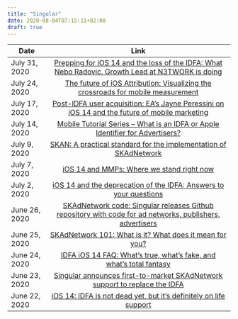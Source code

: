 ```yaml
---
title: "Singular"
date: 2020-08-04T07:15:11+02:00
draft: true
---
```



| Date        | Link           |
| ------------- |:-------------:|
|   July 31, 2020 | [Prepping for iOS 14 and the loss of the IDFA: What Nebo Radovic, Growth Lead at N3TWORK is doing](https://www.singular.net/blog/n3twork-prepare-ios-14/) |
|July 24, 2020 | [The future of iOS Attribution: Visualizing the crossroads for mobile measurement](https://www.singular.net/blog/attribution-in-ios-14/)|
|July 17, 2020 | [Post-IDFA user acquisition: EA’s Jayne Peressini on iOS 14 and the future of mobile marketing](https://www.singular.net/blog/post-idfa-user-acquisition/)|
|July 14, 2020 | [Mobile Tutorial Series – What is an IDFA or Apple Identifier for Advertisers?](https://www.singular.net/blog/mobile-tutorial-series-idfa-apple-identifier-advertisers/)|
| July 9, 2020 | [SKAN: A practical standard for the implementation of SKAdNetwork](https://www.singular.net/blog/skan-skadnetwork-implementation/)|
|July 7, 2020 | [iOS 14 and MMPs: Where we stand right now](https://www.singular.net/blog/ios14-mmp/)|
|   July 2, 2020 | [iOS 14 and the deprecation of the IDFA: Answers to your questions](https://www.singular.net/blog/ios14-idfa-qa/) |
|  June 26, 2020| [SKAdNetwork code: Singular releases Github repository with code for ad networks, publishers, advertisers](https://www.singular.net/blog/skadnetwork-code//) |
|   June 25, 2020 | [SKAdNetwork 101: What is it? What does it mean for you?](https://www.singular.net/blog/what-is-skadnetwork/) |
|   June 24, 2020 | [IDFA iOS 14 FAQ: What’s true, what’s fake, and what’s total fantasy](https://www.singular.net/blog/idfa-faq/) |
|  June 23, 2020 | [Singular announces first-to-market SKAdNetwork support to replace the IDFA](https://www.singular.net/blog/skadnetwork-support/) |
| June 22, 2020| [iOS 14: IDFA is not dead yet, but it’s definitely on life support](https://www.singular.net/blog/ios14-idfa-limit-ad-tracking-skadnetwork-wwdc-privacy-update/)|